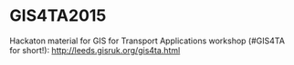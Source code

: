 # GIS4TA2015
Hackaton material for GIS for Transport Applications workshop (#GIS4TA for short!): http://leeds.gisruk.org/gis4ta.html
